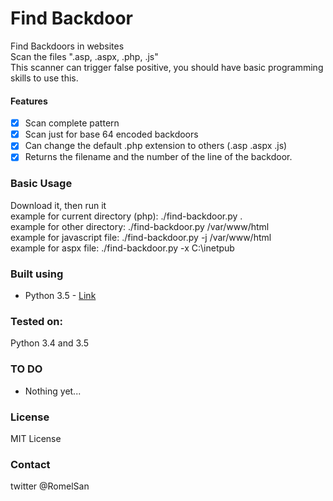 # Find Backdoor
Find Backdoors in websites    
Scan the files ".asp, .aspx, .php, .js"    
This scanner can trigger false positive, you should have basic programming skills to use this.

#### Features
- [x] Scan complete pattern
- [x] Scan just for base 64 encoded backdoors
- [x] Can change the default .php extension to others (.asp .aspx .js)
- [x] Returns the filename and the number of the line of the backdoor.

### Basic Usage
Download it, then run it    
example for current directory (php): ./find-backdoor.py .    
example for other directory: ./find-backdoor.py /var/www/html    
example for javascript file: ./find-backdoor.py -j /var/www/html    
example for aspx file: ./find-backdoor.py -x C:\inetpub

### Built using
* Python 3.5 - [Link](https://www.python.org/)

### Tested on:
Python 3.4 and 3.5

### TO DO
- Nothing yet...

### License
MIT License

### Contact
twitter @RomelSan